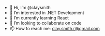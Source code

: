 - 👋 Hi, I’m @claysmith
- 👀 I’m interested in .NET Development
- 🌱 I’m currently learning React
- 💞️ I’m looking to collaborate on code
- 📫 How to reach me: clay.smith.r@gmail.com

<!---
claysmith/claysmith is a ✨ special ✨ repository because its `README.md` (this file) appears on your GitHub profile.
You can click the Preview link to take a look at your changes.
--->
